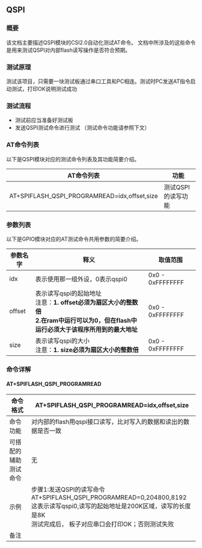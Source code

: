 

## QSPI

### 概要

该文档主要描述QSPI模块的CSI2.0自动化测试AT命令。 文档中所涉及的这些命令是用来测试QSPI对内部flash读写操作是否符合预期。



### 测试原理

测试该项目，只需要一块测试板通过串口工具和PC相连。测试时PC发送AT指令启动测试，打印OK说明测试成功



### 测试流程

- 测试前应当准备好测试板
- 发送QSPI测试命令进行测试 （测试命令功能请参照下文）



### AT命令列表

以下是QSPI模块对应的测试命令列表及其功能简要介绍。

| AT命令列表                                   | 功能               |
| -------------------------------------------- | ------------------ |
| AT+SPIFLASH_QSPI_PROGRAMREAD=idx,offset,size | 测试QSPI的读写功能 |



### 参数列表

以下是GPIO模块对应的AT测试命令共用参数的简要介绍。

| 参数名字 | 释义                                                         | 取值范围         |
| -------- | ------------------------------------------------------------ | ---------------- |
| idx      | 表示使用那一组外设，0表示qspi0                               | 0x0 - 0xFFFFFFFF |
| offset   | 表示读写qspi的起始地址<br>注意：**1. offset必须为扇区大小的整数倍**<br>**2.在ram中运行可以为0，但在flash中运行必须大于该程序所用到的最大地址** | 0x0 - 0xFFFFFFFF |
| size     | 表示读写qspi的大小<br>注意：**1. size必须为扇区大小的整数倍**<br/> | 0x0 - 0xFFFFFFFF |



### 命令详解

#### AT+SPIFLASH_QSPI_PROGRAMREAD

| 命令格式             | AT+SPIFLASH_QSPI_PROGRAMREAD=idx,offset,size                 |
| -------------------- | ------------------------------------------------------------ |
| 命令功能             | 对内部的flash用qspi接口读写，比对写入的数据和读出的数据是否一致 |
| 可搭配的辅助测试命令 | 无                                                           |
| 示例                 | 步骤1:发送QSPI的读写命令<br>AT+SPIFLASH_QSPI_PROGRAMREAD=0,204800,8192<br>这表示读写qspi0,读写的起始地址是200K区域，读写的长度是8K<br>测试完成后， 板子对应串口会打印OK；否则测试失败 |
| 备注                 |                                                              |






